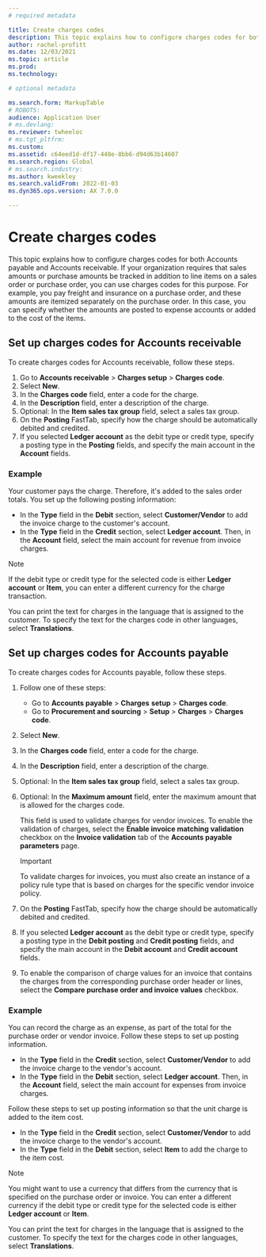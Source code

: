 ```yaml
---
# required metadata

title: Create charges codes
description: This topic explains how to configure charges codes for both Accounts payable and Accounts receivable. 
author: rachel-profitt
ms.date: 12/03/2021
ms.topic: article
ms.prod: 
ms.technology: 

# optional metadata

ms.search.form: MarkupTable
# ROBOTS: 
audience: Application User
# ms.devlang: 
ms.reviewer: twheeloc
# ms.tgt_pltfrm: 
ms.custom: 
ms.assetid: c64eed1d-df17-448e-8bb6-d94d63b14607
ms.search.region: Global
# ms.search.industry: 
ms.author: kweekley
ms.search.validFrom: 2022-01-03
ms.dyn365.ops.version: AX 7.0.0

---
```


# Create charges codes

This topic explains how to configure charges codes for both Accounts payable and Accounts receivable. If your organization requires that sales amounts or purchase amounts be tracked in addition to line items on a sales order or purchase order, you can use charges codes for this purpose. For example, you pay freight and insurance on a purchase order, and these amounts are itemized separately on the purchase order. In this case, you can specify whether the amounts are posted to expense accounts or added to the cost of the items.

## Set up charges codes for Accounts receivable

To create charges codes for Accounts receivable, follow these steps.

1. Go to **Accounts receivable** &gt; **Charges setup** &gt; **Charges code**.
2. Select **New**.
3. In the **Charges code** field, enter a code for the charge.
3. In the **Description** field, enter a description of the charge.
4. Optional: In the **Item sales tax group** field, select a sales tax group.
5. On the **Posting** FastTab, specify how the charge should be automatically debited and credited.
6. If you selected **Ledger account** as the debit type or credit type, specify a posting type in the **Posting** fields, and specify the main account in the **Account** fields.

### Example

Your customer pays the charge. Therefore, it's added to the sales order totals. You set up the following posting information:

- In the **Type** field in the **Debit** section, select **Customer/Vendor** to add the invoice charge to the customer's account.
- In the **Type** field in the **Credit** section, select **Ledger account**. Then, in the **Account** field, select the main account for revenue from invoice charges.

> [!NOTE]
> If the debit type or credit type for the selected code is either **Ledger account** or **Item**, you can enter a different currency for the charge transaction.

You can print the text for charges in the language that is assigned to the customer. To specify the text for the charges code in other languages, select **Translations**.

## Set up charges codes for Accounts payable

To create charges codes for Accounts payable, follow these steps.

1. Follow one of these steps:

    - Go to **Accounts payable** &gt; **Charges** **setup** &gt; **Charges code**.
    - Go to **Procurement and sourcing** &gt; **Setup** &gt; **Charges** &gt; **Charges code**.

2. Select **New**.
3. In the **Charges code** field, enter a code for the charge.
3. In the **Description** field, enter a description of the charge.
4. Optional: In the **Item sales tax group** field, select a sales tax group.
5. Optional: In the **Maximum amount** field, enter the maximum amount that is allowed for the charges code.

    This field is used to validate charges for vendor invoices. To enable the validation of charges, select the **Enable invoice matching validation** checkbox on the **Invoice validation** tab of the **Accounts payable parameters** page.

    > [!IMPORTANT]
    > To validate charges for invoices, you must also create an instance of a policy rule type that is based on charges for the specific vendor invoice policy.

6. On the **Posting** FastTab, specify how the charge should be automatically debited and credited.
7. If you selected **Ledger account** as the debit type or credit type, specify a posting type in the **Debit posting** and **Credit posting** fields, and specify the main account in the **Debit account** and **Credit account** fields.
8. To enable the comparison of charge values for an invoice that contains the charges from the corresponding purchase order header or lines, select the **Compare purchase order and invoice values** checkbox.

### Example

You can record the charge as an expense, as part of the total for the purchase order or vendor invoice. Follow these steps to set up posting information. 

- In the **Type** field in the **Credit** section, select **Customer/Vendor** to add the invoice charge to the vendor's account.
- In the **Type** field in the **Debit** section, select **Ledger account**. Then, in the **Account** field, select the main account for expenses from invoice charges.

Follow these steps to set up posting information so that the unit charge is added to the item cost.

- In the **Type** field in the **Credit** section, select **Customer/Vendor** to add the invoice charge to the vendor's account.
- In the **Type** field in the **Debit** section, select **Item** to add the charge to the item cost.

> [!NOTE]
> You might want to use a currency that differs from the currency that is specified on the purchase order or invoice. You can enter a different currency if the debit type or credit type for the selected code is either **Ledger account** or **Item**.

You can print the text for charges in the language that is assigned to the customer. To specify the text for the charges code in other languages, select **Translations**.
